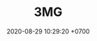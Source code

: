 ---
layout: 
permalink: /team/:title.html
categories: MVPO1024
maincover: /assets/avatars/male1.webp
tickets: 
date: 2020-08-29 10:29:20 +0700
title: 3MG
team: EKW
MVPS: 8 #TSR
sex: male1
---